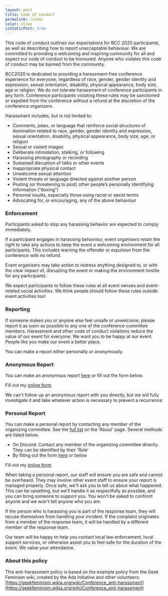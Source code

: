 ```yaml
---
layout: post
title: Code of Conduct
permalink: /code/
color: olive
isStaticPost: true
---
```


This code of conduct outlines our expectations for BCC 2020 participants, as well as describing how to report unacceptable behaviour. We are committed to providing a welcoming and inspiring community for all and expect our code of conduct to be honoured. Anyone who violates this code of conduct may be banned from the community.

BCC2020 is dedicated to providing a harassment-free conference experience for everyone, regardless of race, gender, gender identity and expression, sexual orientation, disability, physical appearance, body size, age or religion. We do not tolerate harassment of conference participants in any form. Conference participants violating these rules may be sanctioned or expelled from the conference without a refund at the discretion of the conference organizers.

Harassment includes, but is not limited to:
* Comments, jokes, or language that reinforce social structures of domination related to race, gender, gender identity and expression, sexual orientation, disability, physical appearance, body size, age, or religion
* Sexual or violent images
* Deliberate intimidation, stalking, or following
* Harassing photography or recording
* Sustained disruption of talks or other events
* Inappropriate physical contact
* Unwelcome sexual attention
* Violent threats or language directed against another person
* Posting (or threatening to post) other people’s personally identifying information (“doxing”)
* Personal insults, especially those using racist or sexist terms
* Advocating for, or encouraging, any of the above behaviour

### Enforcement

Participants asked to stop any harassing behavior are expected to comply immediately.

If a participant engages in harassing behaviour, event organisers retain the right to take any actions to keep the event a welcoming environment for all participants. This includes warning the offender or expulsion from the conference with no refund.

Event organisers may take action to redress anything designed to, or with the clear impact of, disrupting the event or making the environment hostile for any participants.

We expect participants to follow these rules at all event venues and event-related social activities. We think people should follow these rules outside event activities too!

### Reporting

If someone makes you or anyone else feel unsafe or unwelcome, please report it as soon as possible to any one of the conference committee members. Harassment and other code of conduct violations reduce the value of our event for everyone. We want you to be happy at our event. People like you make our event a better place.

You can make a report either personally or anonymously.

### Anonymous Report

You can make an anonymous report [here](https://bcc2020.wufoo.com/forms/qiby4280x0m67n) or fill out the form below.

<div id="wufoo-qiby4280x0m67n"> Fill out my <a href="https://bcc2020.wufoo.com/forms/qiby4280x0m67n">online form</a>. </div> <script type="text/javascript"> var qiby4280x0m67n; (function(d, t) { var s = d.createElement(t), options = { 'userName':'bcc2020', 'formHash':'qiby4280x0m67n', 'autoResize':true, 'height':'377', 'async':true, 'host':'wufoo.com', 'header':'show', 'ssl':true }; s.src = ('https:' == d.location.protocol ?'https://':'http://') + 'secure.wufoo.com/scripts/embed/form.js'; s.onload = s.onreadystatechange = function() { var rs = this.readyState; if (rs) if (rs != 'complete') if (rs != 'loaded') return; try { qiby4280x0m67n = new WufooForm(); qiby4280x0m67n.initialize(options); qiby4280x0m67n.display(); } catch (e) { } }; var scr = d.getElementsByTagName(t)[0], par = scr.parentNode; par.insertBefore(s, scr); })(document, 'script'); </script>

We can't follow up an anonymous report with you directly, but we will fully investigate it and take whatever action is necessary to prevent a recurrence.

### Personal Report

You can make a personal report by contacting any member of the organizing committee. See the [full list](https://bcc2020.github.io/about/) on the 'About' page. Several methods are listed below.

* On Discord: Contact any member of the organizing committee directly. They can be identified by their 'Role'
* By filling out the form [here](https://bcc2020.wufoo.com/forms/rbisal20k4lqsc/) or below

<div id="wufoo-rbisal20k4lqsc"> Fill out my <a href="https://bcc2020.wufoo.com/forms/rbisal20k4lqsc">online form</a>. </div> <script type="text/javascript"> var rbisal20k4lqsc; (function(d, t) { var s = d.createElement(t), options = { 'userName':'bcc2020', 'formHash':'rbisal20k4lqsc', 'autoResize':true, 'height':'517', 'async':true, 'host':'wufoo.com', 'header':'show', 'ssl':true }; s.src = ('https:' == d.location.protocol ?'https://':'http://') + 'secure.wufoo.com/scripts/embed/form.js'; s.onload = s.onreadystatechange = function() { var rs = this.readyState; if (rs) if (rs != 'complete') if (rs != 'loaded') return; try { rbisal20k4lqsc = new WufooForm(); rbisal20k4lqsc.initialize(options); rbisal20k4lqsc.display(); } catch (e) { } }; var scr = d.getElementsByTagName(t)[0], par = scr.parentNode; par.insertBefore(s, scr); })(document, 'script'); </script>

When taking a personal report, our staff will ensure you are safe and cannot be overheard. They may involve other event staff to ensure your report is managed properly. Once safe, we'll ask you to tell us about what happened. This can be upsetting, but we'll handle it as respectfully as possible, and you can bring someone to support you. You won't be asked to confront anyone and we won't tell anyone who you are.

If the person who is harassing you is part of the response team, they will recuse themselves from handling your incident. If the complaint originates from a member of the response team, it will be handled by a different member of the response team.

Our team will be happy to help you contact local law enforcement, local support services, or otherwise assist you to feel safe for the duration of the event. We value your attendance.

### About this policy

This anti-harassment policy is based on the example policy from the Geek Feminism wiki, created by the Ada Initiative and other volunteers: [https://geekfeminism.wikia.org/wiki/Conference_anti-harassment](https://geekfeminism.wikia.org/wiki/Conference_anti-harassment)
